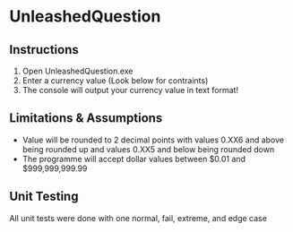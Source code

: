 # UnleashedQuestion

## Instructions
1. Open UnleashedQuestion.exe
2. Enter a currency value (Look below for contraints)
3. The console will output your currency value in text format!

## Limitations & Assumptions
- Value will be rounded to 2 decimal points with values 0.XX6 and above being rounded up and values 0.XX5 and below being rounded down
- The programme will accept dollar values between $0.01 and $999,999,999.99

## Unit Testing
All unit tests were done with one normal, fail, extreme, and edge case
